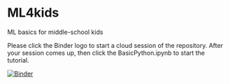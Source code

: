 # ML4kids
ML basics for middle-school kids

Please click the Binder logo to start a cloud session of the repository. After your session comes up, then click the BasicPython.ipynb to start the tutorial.

[![Binder](https://mybinder.org/badge_logo.svg)](https://mybinder.org/v2/gh/ravichas/ML4kids/master)
